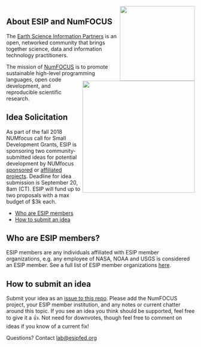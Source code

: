 <img src="http://www.esipfed.org/sites/default/files/esip-logo.png" align="right" width="200" />
<img src="https://numfocus.org/wp-content/uploads/2017/07/NumFocus_LRG.png" align="right" width="300" />

## About ESIP and NumFOCUS

The <a href="http://esipfed.org/" target="_blank">Earth Science Information Partners</a> is an open, networked community that brings together science, data and information technology practitioners. 

The mission of <a href="https://numfocus.org/community/mission"> NumFOCUS</a> is to promote sustainable high-level programming languages, open code development, and reproducible scientific research. 

## Idea Solicitation
As part of the fall 2018 NUMfocus call for Small Development Grants, ESIP is sponsoring two community-submitted ideas for potential development by NUMfocus [sponsored](https://numfocus.org/sponsored-projects/) or [affiliated projects](https://numfocus.org/sponsored-projects/affiliated-projects). Deadline for idea submission is September 20, 8am (CT). ESIP will fund up to two proposals with a max budget of $3k each.

- [Who are ESIP members](#who-are-esip-members)
- [How to submit an idea](#how-to-submit-an-idea) 

## Who are ESIP members?
ESIP members are any individuals affiliated with ESIP member organizations, e.g. any employee of NASA, NOAA and USGS is considered an ESIP member. See a full list of ESIP member organizations [here](http://esipfed.org/partners).

## How to submit an idea
Submit your idea as an [issue to this repo](https://github.com/ESIPFed/NUMfocusFallDev/issues). Please add the NumFOCUS project, your ESIP member institution, and any notes or current chatter around this topic. If you see an idea you think should be supported, feel free to give it a :+1:. Not need for downvotes, though feel free to comment on ideas if you know of a current fix!

Questions? Contact lab@esipfed.org
